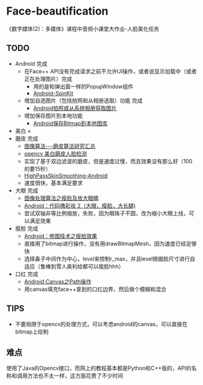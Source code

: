# Face-beautification
   《数字媒体(2)：多媒体》课程中音频小课堂大作业-人脸美化任务
    
## TODO
   - Android 完成
       - 在Face++ API没有完成请求之前不允许UI操作，或者说显示加载中（或者正在处理图片）完成
           - 用的是和弹出窗一样的PopupWindow组件
           - [Android-SpinKit](https://github.com/ybq/Android-SpinKit)
       - 增加自选图片（包括拍照和从相册选取）功能 完成
           - [Android拍照或从系统相册获取图片](https://www.jianshu.com/p/4c3cff20ebbc)
       - 增加保存图片到本地功能
           - [Android保存Bitmap到本地图库](https://blog.csdn.net/z1246300949/article/details/50681435)
   - 美白 ×
   - 磨皮 完成
       - [图像算法---磨皮算法研究汇总](https://blog.csdn.net/trent1985/article/details/50496969)
       - [opencv 美白磨皮人脸检测](https://blog.csdn.net/zhangqipu000/article/details/53260647)
       - 实现了基于双边滤波的磨皮，但是速度过慢，而且效果没有那么好（100的要15秒）
       - [HighPassSkinSmoothing-Android](https://github.com/msoftware/HighPassSkinSmoothing-Android)
       - 速度很快，基本满足要求
   - 大眼 完成
       - [图像处理算法之瘦脸及放大眼睛](https://blog.csdn.net/grafx/article/details/70232797?locationNum=11&fps=1)
       - [Android：代码撸彩妆 2（大眼，瘦脸，大长腿)](https://juejin.im/post/5d5ff49bf265da03d42fae9c)
       - 尝试双轴非等比例缩放，失败，因为眼珠子不圆，改为缩小大眼上线，可以满足效果
   - 瘦脸 完成
       - [Android：修图技术之瘦脸效果](https://mp.weixin.qq.com/s?__biz=MzIwMzYwMTk1NA%3D%3D&mid=2247489371&idx=1&sn=0174082ea4a53de46f7880add8141aed)
       - 直接用了bitmap进行操作，没有用drawBitmapMesh，因为速度已经足够快
       - 选择鼻子中间作为中心，level来控制r\_max，并且level根据脸尺寸进行自适应（鲁棒到雪人奥利给都可以瘦脸hhh）
   - 口红 完成
       - [Android Canvas之Path操作](https://www.jianshu.com/p/9ad3aaae0c63)
       - 用canvas填充face++拿到的口红边界，然后做个模糊和混合
    
## TIPS
   - 不要局限于opencv的处理方式，可以考虑android的canvas，可以直接在bitmap上绘制
    
    
## 难点
   使用了Java的Opencv接口，而网上的教程基本都是Python和C++版的，API的名称和调用方法也不太一样，这方面花费了不少时间
